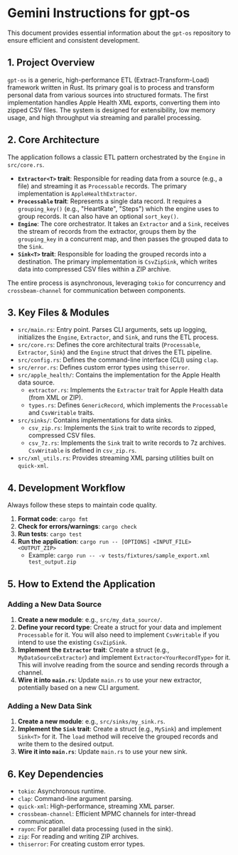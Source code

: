# Gemini Instructions for gpt-os

This document provides essential information about the `gpt-os` repository to ensure efficient and consistent development.

## 1. Project Overview

`gpt-os` is a generic, high-performance ETL (Extract-Transform-Load) framework written in Rust. Its primary goal is to process and transform personal data from various sources into structured formats. The first implementation handles Apple Health XML exports, converting them into zipped CSV files. The system is designed for extensibility, low memory usage, and high throughput via streaming and parallel processing.

## 2. Core Architecture

The application follows a classic ETL pattern orchestrated by the `Engine` in `src/core.rs`.

-   **`Extractor<T>` trait**: Responsible for reading data from a source (e.g., a file) and streaming it as `Processable` records. The primary implementation is `AppleHealthExtractor`.
-   **`Processable` trait**: Represents a single data record. It requires a `grouping_key()` (e.g., "HeartRate", "Steps") which the engine uses to group records. It can also have an optional `sort_key()`.
-   **`Engine`**: The core orchestrator. It takes an `Extractor` and a `Sink`, receives the stream of records from the extractor, groups them by the `grouping_key` in a concurrent map, and then passes the grouped data to the `Sink`.
-   **`Sink<T>` trait**: Responsible for loading the grouped records into a destination. The primary implementation is `CsvZipSink`, which writes data into compressed CSV files within a ZIP archive.

The entire process is asynchronous, leveraging `tokio` for concurrency and `crossbeam-channel` for communication between components.

## 3. Key Files & Modules

-   `src/main.rs`: Entry point. Parses CLI arguments, sets up logging, initializes the `Engine`, `Extractor`, and `Sink`, and runs the ETL process.
-   `src/core.rs`: Defines the core architectural traits (`Processable`, `Extractor`, `Sink`) and the `Engine` struct that drives the ETL pipeline.
-   `src/config.rs`: Defines the command-line interface (CLI) using `clap`.
-   `src/error.rs`: Defines custom error types using `thiserror`.
-   `src/apple_health/`: Contains the implementation for the Apple Health data source.
    -   `extractor.rs`: Implements the `Extractor` trait for Apple Health data (from XML or ZIP).
    -   `types.rs`: Defines `GenericRecord`, which implements the `Processable` and `CsvWritable` traits.
-   `src/sinks/`: Contains implementations for data sinks.
    -   `csv_zip.rs`: Implements the `Sink` trait to write records to zipped, compressed CSV files.
    -   `csv_7z.rs`: Implements the `Sink` trait to write records to 7z archives.
        `CsvWritable` is defined in `csv_zip.rs`.
-   `src/xml_utils.rs`: Provides streaming XML parsing utilities built on `quick-xml`.

## 4. Development Workflow

Always follow these steps to maintain code quality.

1.  **Format code**: `cargo fmt`
2.  **Check for errors/warnings**: `cargo check`
3.  **Run tests**: `cargo test`
4.  **Run the application**: `cargo run -- [OPTIONS] <INPUT_FILE> <OUTPUT_ZIP>`
    -   Example: `cargo run -- -v tests/fixtures/sample_export.xml test_output.zip`

## 5. How to Extend the Application

### Adding a New Data Source

1.  **Create a new module**: e.g., `src/my_data_source/`.
2.  **Define your record type**: Create a struct for your data and implement `Processable` for it. You will also need to implement `CsvWritable` if you intend to use the existing `CsvZipSink`.
3.  **Implement the `Extractor` trait**: Create a struct (e.g., `MyDataSourceExtractor`) and implement `Extractor<YourRecordType>` for it. This will involve reading from the source and sending records through a channel.
4.  **Wire it into `main.rs`**: Update `main.rs` to use your new extractor, potentially based on a new CLI argument.

### Adding a New Data Sink

1.  **Create a new module**: e.g., `src/sinks/my_sink.rs`.
2.  **Implement the `Sink` trait**: Create a struct (e.g., `MySink`) and implement `Sink<T>` for it. The `load` method will receive the grouped records and write them to the desired output.
3.  **Wire it into `main.rs`**: Update `main.rs` to use your new sink.

## 6. Key Dependencies

-   `tokio`: Asynchronous runtime.
-   `clap`: Command-line argument parsing.
-   `quick-xml`: High-performance, streaming XML parser.
-   `crossbeam-channel`: Efficient MPMC channels for inter-thread communication.
-   `rayon`: For parallel data processing (used in the sink).
-   `zip`: For reading and writing ZIP archives.
-   `thiserror`: For creating custom error types.
